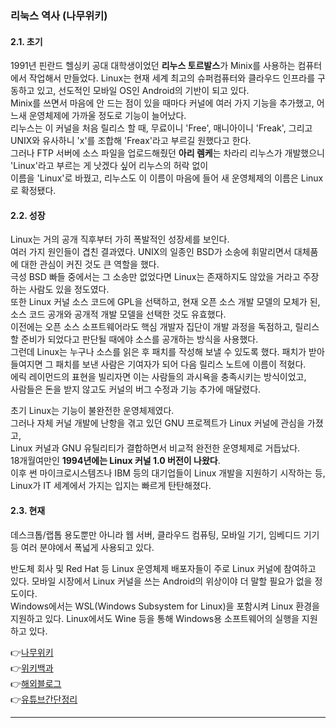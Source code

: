 ### 리눅스 역사 (나무위키)  
#### 2.1. 초기 
1991년 핀란드 헬싱키 공대 대학생이었던 **리누스 토르발스**가 Minix를 사용하는 컴퓨터에서 작업해서 만들었다. 
Linux는 현재 세계 최고의 슈퍼컴퓨터와 클라우드 인프라를 구동하고 있고, 선도적인 모바일 OS인 Android의 기반이 되고 있다.  
Minix를 쓰면서 마음에 안 드는 점이 있을 때마다 커널에 여러 가지 기능을 추가했고, 어느새 운영체제에 가까울 정도로 기능이 늘어났다.  
리누스는 이 커널을 처음 릴리스 할 때, 무료이니 'Free', 매니아이니 'Freak', 그리고 UNIX와 유사하니 'x'를 조합해 'Freax'라고 부르길 원했다고 한다.  
그러나 FTP 서버에 소스 파일을 업로드해줬던 **아리 렘케**는 차라리 리누스가 개발했으니 'Linux'라고 부르는 게 낫겠다 싶어 리누스의 허락 없이  
이름을 'Linux'로 바꿨고, 리누스도 이 이름이 마음에 들어 새 운영체제의 이름은 Linux로 확정됐다.  
  
#### 2.2. 성장 
Linux는 거의 공개 직후부터 가히 폭발적인 성장세를 보인다.  
여러 가지 원인들이 겹친 결과였다. UNIX의 일종인 BSD가 소송에 휘말리면서 대체품에 대한 관심이 커진 것도 큰 역할을 했다.  
극성 BSD 빠들 중에서는 그 소송만 없었다면 Linux는 존재하지도 않았을 거라고 주장하는 사람도 있을 정도였다.  
또한 Linux 커널 소스 코드에 GPL을 선택하고, 현재 오픈 소스 개발 모델의 모체가 된, 소스 코드 공개와 공개적 개발 모델을 선택한 것도 유효했다.  
이전에는 오픈 소스 소프트웨어라도 핵심 개발자 집단이 개발 과정을 독점하고, 릴리스할 준비가 되었다고 판단될 때에야 소스를 공개하는 방식을 사용했다.  
그런데 Linux는 누구나 소스를 읽은 후 패치를 작성해 보낼 수 있도록 했다. 패치가 받아들여지면 그 패치를 보낸 사람은 기여자가 되어 다음 릴리스 노트에 이름이 적혔다.  
에릭 레이먼드의 표현을 빌리자면 이는 사람들의 과시욕을 충족시키는 방식이었고,  
사람들은 돈을 받지 않고도 커널의 버그 수정과 기능 추가에 매달렸다.  
  
초기 Linux는 기능이 불완전한 운영체제였다.  
그러나 자체 커널 개발에 난항을 겪고 있던 GNU 프로젝트가 Linux 커널에 관심을 가졌고,  
Linux 커널과 GNU 유틸리티가 결합하면서 비교적 완전한 운영체제로 거듭났다.  
18개월여만인 **1994년에는 Linux 커널 1.0 버전이 나왔다**.  
이후 썬 마이크로시스템즈나 IBM 등의 대기업들이 Linux 개발을 지원하기 시작하는 등,  
Linux가 IT 세계에서 가지는 입지는 빠르게 탄탄해졌다.  
  
#### 2.3. 현재 
데스크톱/랩톱 용도뿐만 아니라 웹 서버, 클라우드 컴퓨팅, 모바일 기기, 임베디드 기기 등 여러 분야에서 폭넓게 사용되고 있다.  
  
반도체 회사 및 Red Hat 등 Linux 운영체제 배포자들이 주로 Linux 커널에 참여하고 있다. 모바일 시장에서 Linux 커널을 쓰는 Android의 위상이야 더 말할 필요가 없을 정도이다.  
Windows에서는 WSL(Windows Subsystem for Linux)을 포함시켜 Linux 환경을 지원하고 있다. Linux에서도 Wine 등을 통해 Windows용 소프트웨어의 실행을 지원하고 있다.  
  
👉[나무위키](https://namu.wiki/w/Linux#toc)  
👉[위키백과](https://ko.wikipedia.org/wiki/%EB%A6%AC%EB%88%85%EC%8A%A4)  
👉[해외블로그](https://tuxcare.com/ko/blog/linux-evolution-a-comprehensive-timeline/)  
👉[유튜브간단정리](https://www.youtube.com/watch?v=rrB13utjYV4&t=18s)  
  
***


